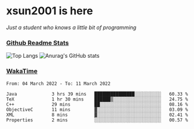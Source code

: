 # xsun2001 is here

*Just a student who knows a little bit of programming*

### [Github Readme Stats](https://github.com/anuraghazra/github-readme-stats)

![Top Langs](https://github-readme-stats.vercel.app/api/top-langs/?username=xsun2001&layout=compact&theme=radical) ![Anurag's GitHub stats](https://github-readme-stats.vercel.app/api?username=xsun2001&show_icons=true&theme=radical)

### [WakaTime](https://wakatime.com)

<!--START_SECTION:waka-->

```text
From: 04 March 2022 - To: 11 March 2022

Java             3 hrs 39 mins   ███████████████░░░░░░░░░░   60.33 %
TeX              1 hr 30 mins    ██████▒░░░░░░░░░░░░░░░░░░   24.75 %
C++              29 mins         ██░░░░░░░░░░░░░░░░░░░░░░░   08.16 %
ObjectiveC       11 mins         ▓░░░░░░░░░░░░░░░░░░░░░░░░   03.09 %
XML              8 mins          ▓░░░░░░░░░░░░░░░░░░░░░░░░   02.41 %
Properties       2 mins          ░░░░░░░░░░░░░░░░░░░░░░░░░   00.57 %
```

<!--END_SECTION:waka-->
